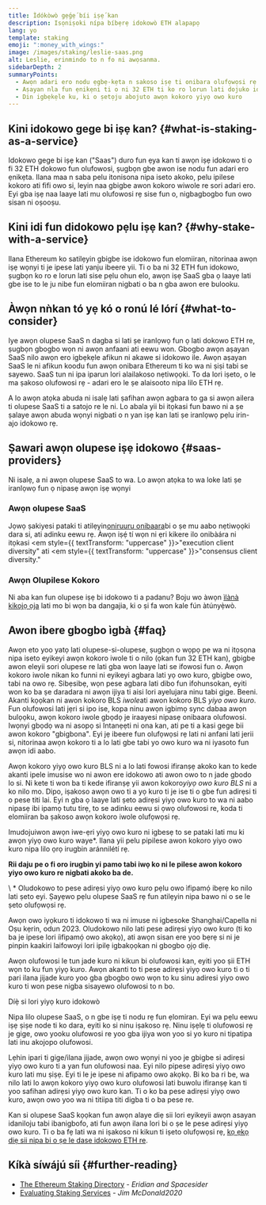 ```yaml
---
title: Ìdókòwò gẹ́gẹ́ bíi iṣẹ́ kan
description: Isọniṣoki nípa bíbẹrẹ idokowò ETH alapapọ
lang: yo
template: staking
emoji: ":money_with_wings:"
image: /images/staking/leslie-saas.png
alt: Leslie, erinmindo to n fo ni awọsanma.
sidebarDepth: 2
summaryPoints:
  - Awọn adari ero nodu ẹgbẹ-kẹta n sakoso iṣẹ ti onibara olufọwọsi rẹ
  - Aṣayan nla fun ẹnikẹni ti o ni 32 ETH ti ko ro lorun lati dojuko idiju imo-ero ti yoo ba pade nipase mimu nodu kan sise
  - Din igbẹkẹle ku, ki o ṣetọju abojuto awọn kokoro yiyọ owo kuro
---
```


## Kini idokowo gege bi iṣẹ kan? {#what-is-staking-as-a-service}

Idokowo gege bi iṣẹ kan ("Saas") duro fun ẹya kan ti awọn iṣẹ idokowo ti o fi 32 ETH dokowo fun olufowosi, ṣugbọn gbe awon ise nodu fun adari ero ẹnikẹta. Ilana maa n saba pelu itonisona nipa iseto akoko, pelu ipilese kokoro ati fifi owo si, leyin naa gbigbe awon kokoro wiwole re sori adari ero. Eyi gba iṣẹ naa laaye lati mu olufowosi rẹ sise fun o, nigbagbogbo fun owo sisan ni oṣooṣu.

## Kini idi fun didokowo pẹlu iṣẹ kan? {#why-stake-with-a-service}

Ilana Ethereum ko satilẹyin gbigbe ise idokowo fun elomiiran, nitorinaa awọn iṣẹ wọnyi ti je ipese lati yanju ibeere yii. Ti o ba ni 32 ETH fun idokowo, ṣugbọn ko ro e lorun lati sise pẹlu ohun elo, awọn iṣẹ SaaS gba ọ laaye lati gbe ise to le ju nibe fun elomiiran nigbati o ba n gba awon ere bulooku.

<CardGrid>
  <Card title="Olufowosi tirẹ" emoji=":desktop_computer:" description="Deposit your own 32 ETH to activate your own set of signing keys that will participate in Ethereum consensus. Monitor your progress with dashboards to watch those ETH rewards accumulate." />
  <Card title="O rọrun lati bẹrẹ" emoji="🏁" description="Forget about hardware specs, setup, node maintenance and upgrades. SaaS providers let you outsource the hard part by uploading your own signing credentials, allowing them to run a validator on your behalf, for a small cost." />
  <Card title="Ṣe adinku ewu rẹ" emoji=":shield:" description="In many cases users do not have to give up access to the keys that enable withdrawing or transferring staked funds. These are different from the signing keys, and can be stored separately to limit (but not eliminate) your risk as a staker." />
</CardGrid>

<StakingComparison page="saas" />

## Àwọn nǹkan tó yẹ kó o ronú lé lórí {#what-to-consider}

Iye awọn olupese SaaS n dagba si lati ṣe iranlọwọ fun ọ lati dokowo ETH re, ṣugbọn gbogbo wọn ni awọn anfaani ati eewu won. Gbogbo awọn aṣayan SaaS nilo awọn ero igbẹkẹle afikun ni akawe si idokowo ile. Awọn aṣayan SaaS le ni afikun koodu fun awọn onibara Ethereum ti ko wa ni ṣiṣi tabi se sayewo. SaaS tun ni ipa iparun lori alailakoso nẹtiwọọki. To da lori iṣeto, o le ma ṣakoso olufowosi rẹ - adari ero le ṣe alaisooto nipa lilo ETH rẹ.

A lo awọn atọka abuda ni isalẹ lati ṣafihan awọn agbara to ga si awọn ailera ti olupese SaaS ti a satojo re le ni. Lo abala yii bi itọkasi fun bawo ni a ṣe ṣalaye awọn abuda wọnyi nigbati o n yan iṣẹ kan lati ṣe iranlọwọ pẹlu irin-ajo idokowo rẹ.

<StakingConsiderations page="saas" />

## Ṣawari awọn olupese iṣẹ idokowo {#saas-providers}

Ni isalẹ, a ni awọn olupese SaaS to wa. Lo awọn atọka to wa loke lati ṣe iranlọwọ fun ọ nipasẹ awọn iṣẹ wọnyi

<ProductDisclaimer />

### Awọn olupese SaaS

<StakingProductsCardGrid category="saas" />

Jọwọ ṣakiyesi pataki ti atilẹyin[oniruuru onibaara](/developers/docs/nodes-and-clients/client-diversity/)bi o ṣe mu aabo nẹtiwọọki dara si, ati adinku eewu rẹ. Àwọn iṣẹ́ tí wọn ni ẹri kikere ilo onibàára ni itọkasi <em style={{ textTransform: "uppercase" }}>"execution client diversity"</em> ati <em style={{ textTransform: "uppercase" }}>"consensus client diversity."</em>

### Awọn Olupilese Kokoro

<StakingProductsCardGrid category="keyGen" />

Ni aba kan fun olupese iṣẹ bi idokowo ti a padanu? Boju wo àwọn [ìlànà kikojọ ọja](/contributing/adding-staking-products/) lati mo bi wọn ba dangajia, ki o ṣi fa won kale fún àtúnyẹ̀wò.

## Awon ibere gbogbo ìgbà {#faq}

<ExpandableCard title="Tani o mu awọn kokoro mi dani?" eventCategory="SaasStaking" eventName="clicked who holds my keys">
Awọn eto yoo yatọ lati olupese-si-olupese, ṣugbọn o wọpọ pe wa ni itọsọna nipa iseto eyikeyi awọn kokoro iwole ti o nilo (ọkan fun 32 ETH kan), gbigbe awon eleyii sori olupese re lati gba won laaye lati se ifowosi fun o. Awọn kokoro iwole nikan ko funni ni eyikeyi agbara lati yọ owo kuro, gbigbe owo, tabi na owo rẹ. Sibẹsibẹ, wọn pese agbara lati dibo fun ifohunsokan, eyiti won ko ba ṣe daradara ni awọn ijiya ti aisi lori ayelujara ninu tabi gige.
</ExpandableCard>

<ExpandableCard title="Ṣe awọn kokoro meji lo wa?" eventCategory="SaasStaking" eventName="clicked so there are two sets of keys">
Beeni. Akanti kọọkan ni awon kokoro BLS <em>iwole</em>ati awon kokoro BLS <em>yiyo owo kuro</em>. Fun olufowosi lati jẹri si ipo ise, kopa ninu awọn igbimọ sync dabaa awọn bulọọku, awọn kokoro iwole gbọdọ je iraayesi nipasẹ onibaara olufowosi. Iwọnyi gbọdọ wa ni asopọ si Intanẹẹti ni ona kan, ati pe ti a kasi gege bii awon kokoro "gbigbona". Eyi jẹ ibeere fun olufọwọsi rẹ lati ni anfani lati jerii si, nitorinaa awọn kokoro ti a lo lati gbe tabi yo owo kuro wa ni iyasoto fun awọn idi aabo.

Awọn kokoro yiyọ owo kuro BLS ni a lo lati fowosi ifiranṣẹ akoko kan to kede akanti ipele imusise wo ni awon ere idokowo ati awon owo to n jade gbodo lo si. Ni kete ti won ba ti kede ifiranṣẹ yii awon kokoro<em>yiyọ owo kuro BLS </em> ni a ko nilo mo. Dipo, iṣakoso awọn owo ti a yọ kuro ti je ise ti o gbe fun adirẹsi ti o pese titi lai. Eyi n gba ọ laaye lati ṣeto adirẹsi yiyọ owo kuro to wa ni aabo nipasẹ ibi ipamọ tutu tirẹ, to se adinku eewu si ọwọ olufowosi re, koda ti elomiiran ba ṣakoso awọn kokoro iwole olufọwọsi rẹ.

Imudojuiwon awọn iwe-ẹri yiyọ owo kuro ni igbesẹ to se pataki lati mu ki awọn yiyọ owo kuro waye\*. Ilana yii pelu pipilese awon kokoro yiyo owo kuro nipa lilo ọrọ irugbin aránnilétí rẹ.

<strong>Rii daju pe o fi oro irugbin yi pamo tabi iwọ ko ni le pilese awon kokoro yiyo owo kuro re nigbati akoko ba de.</strong>

 \ * Oludokowo to pese adirẹsi yiyọ owo kuro pẹlu owo ìfipamọ́ ibẹrẹ ko nilo lati ṣeto eyi. Ṣayẹwo pẹlu olupese SaaS rẹ fun atilẹyin nipa bawo ni o se le ṣeto olufọwọsi rẹ.
</ExpandableCard>

<ExpandableCard title="Nigbawo ni mo le yọ owo kuro?" eventCategory="SaasStaking" eventName="clicked when can I withdraw">
Awọn owo iyọkuro ti idokowo ti wa ni imuse ni igbesoke Shanghai/Capella ni Oṣu kẹrin, odun 2023. Oludokowo nilo lati pese adirẹsi yiyọ owo kuro (ti ko ba je ipese lori iìfipamọ́ owo akọkọ), ati awọn sisan ere yoo bẹrẹ si ni je pinpin kaakiri laifowoyi lori ipilẹ igbakọọkan ni gbogbo ọjọ diẹ.

Awọn olufowosi le tun jade kuro ni kikun bi olufowosi kan, eyiti yoo ṣii ETH wọn to ku fun yiyọ kuro. Awọn akanti to ti pese adirẹsi yiyọ owo kuro ti o ti pari ilana jijade kuro yoo gba gbogbo owo wọn to ku sinu adiresi yiyo owo kuro ti won pese nigba sisayewo olufowosi to n bo.

<ButtonLink href="/staking/withdrawals/">Díẹ̀ si lori yiyọ kuro idokowò</ButtonLink>
</ExpandableCard>

<ExpandableCard title="Kini yoo ṣẹlẹ ti won ba ge mi?" eventCategory="SaasStaking" eventName="clicked what happens if I get slashed">
Nipa lilo olupese SaaS, o n gbe iṣẹ ti nodu rẹ fun ẹlomiran. Eyi wa pẹlu eewu iṣẹ ṣiṣe node ti ko dara, eyiti ko si ninu iṣakoso rẹ. Ninu iṣẹlẹ ti olufowosi rẹ je gige, owo yooku olufowosi re yoo gba ijiya won yoo si yo kuro ni tipatipa lati inu akojopo olufowosi.

Lẹhin ipari ti gige/ilana jijade, awọn owo wọnyi ni yoo je gbigbe si adirẹsi yiyọ owo kuro ti a yan fun olufowosi naa. Eyi nilo pipese adirẹsi yiyọ owo kuro lati mu ṣiṣẹ. Eyi ti le je ipese ni afipamo owo akọkọ. Bi ko ba ri be, wa nilo lati lo awọn kokoro yiyọ owo kuro olufowosi lati buwolu ifiranṣẹ kan ti yoo safihan adirẹsi yiyọ owo kuro kan. Ti o ko ba pese adirẹsi yiyọ owo kuro, awọn owo yoo wa ni titiipa titi digba ti o ba pese re.

Kan si olupese SaaS kọọkan fun awọn alaye diẹ sii lori eyikeyii awọn asayan idaniloju tabi ibanigbofo, ati fun awọn ilana lori bi o ṣe le pese adirẹsi yiyọ owo kuro. Ti o ba fẹ lati wa ni iṣakoso ni kikun ti iṣeto olufọwọsi rẹ, <a href="/staking/solo/">kọ ẹkọ diẹ sii nipa bi o ṣe le dase idokowo ETH re</a>.
</ExpandableCard>

## Kíkà síwájú síi {#further-reading}

- [The Ethereum Staking Directory](https://www.staking.directory/) - _Eridian and Spacesider_
- [Evaluating Staking Services](https://www.attestant.io/posts/evaluating-staking-services/) - _Jim McDonald2020_
